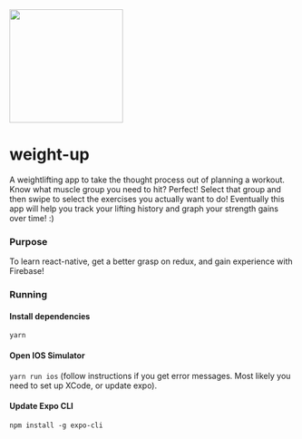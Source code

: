 <img src="https://image.ibb.co/d7KhsT/logo.png" width="200px">

# weight-up

A weightlifting app to take the thought process out of planning a workout. Know what muscle group you need to hit? Perfect! Select that group and then swipe to select the exercises you actually want to do! Eventually this app will help you track your lifting history and graph your strength gains over time! :)

### Purpose

To learn react-native, get a better grasp on redux, and gain experience with Firebase!

### Running

#### Install dependencies

`yarn`

#### Open IOS Simulator

`yarn run ios`
(follow instructions if you get error messages. Most likely you need to set up XCode, or update expo).

#### Update Expo CLI

`npm install -g expo-cli`
